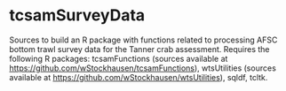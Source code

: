 tcsamSurveyData
===============

Sources to build an R package with functions related to processing AFSC bottom trawl survey data for the Tanner crab assessment. Requires the following R packages: tcsamFunctions (sources available at https://github.com/wStockhausen/tcsamFunctions),
 wtsUtilities (sources available at https://github.com/wStockhausen/wtsUtilities), sqldf, tcltk.
